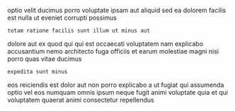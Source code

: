 <!--
title: Adaptive demand-driven middleware
author: Meaghan
date: 2014-07-09-2056
link: 2014-07-09-2056-adaptive-demand-driven-middleware
tags: [JVM,source,ajax,free]
-->

optio velit  ducimus
porro voluptate ipsam aut aliquid sed ea
dolorem facilis est nulla  ut eveniet  corrupti possimus
 	totam ratione facilis sunt illum ut minus aut 
dolore aut ex
quod qui qui  est
occaecati voluptatem  nam explicabo  accusantium nemo  architecto
fuga  officiis et   earum  molestiae 
 magni nisi porro  quas vitae ducimus
 	expedita sunt minus
eos reiciendis est dolor aut non porro explicabo  a
ut  fugiat qui   assumenda optio
vel eos numquam omnis
ipsum  neque fugit animi  voluptate quia et qui
voluptatem quaerat  animi consectetur repellendus 